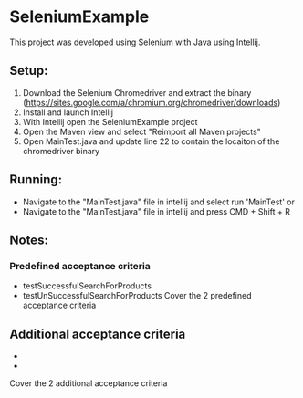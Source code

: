 # SeleniumExample

This project was developed using Selenium with Java using Intellij.

## Setup:
1. Download the Selenium Chromedriver and extract the binary (https://sites.google.com/a/chromium.org/chromedriver/downloads)
2. Install and launch Intellij
3. With Intellij open the SeleniumExample project
3. Open the Maven view and select "Reimport all Maven projects"
4. Open MainTest.java and update line 22 to contain the locaiton of the chromedriver binary

## Running:
- Navigate to the "MainTest.java" file in intellij and select run 'MainTest'
or
- Navigate to the "MainTest.java" file in intellij and press CMD + Shift + R

## Notes:
### Predefined acceptance criteria
- testSuccessfulSearchForProducts
- testUnSuccessfulSearchForProducts
Cover the 2 predefined acceptance criteria

## Additional acceptance criteria
-
-
Cover the 2 additional acceptance criteria
